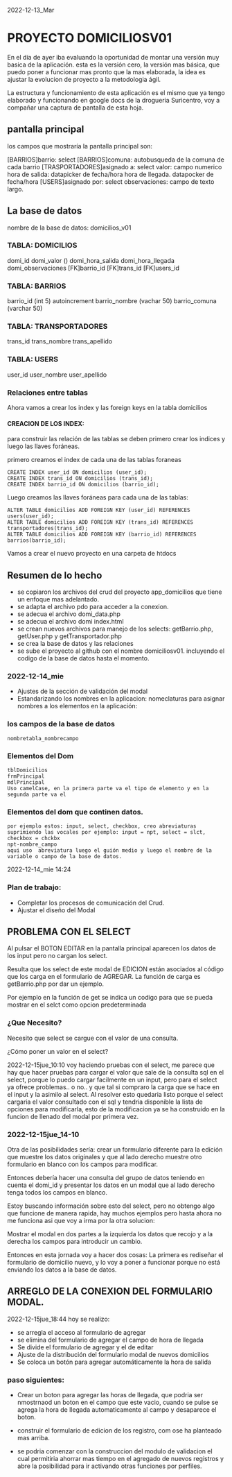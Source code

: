 2022-12-13_Mar
# PROYECTO DOMICILIOSV01
En el día de ayer iba evaluando la oportunidad de montar una versión muy basica de la aplicación.
esta es la versión cero, la versión mas básica, que puedo poner a funcionar mas pronto que la mas elaborada, la idea es ajustar la evolucion de proyecto a la metodologia ágil.

La estructura y funcionamiento de esta aplicación es el mismo que ya tengo elaborado y funcionando en google docs de la drogueria Suricentro, voy a compañar una captura de pantalla de esta hoja.

## pantalla principal
los campos que mostraría la pantalla principal son:

[BARRIOS]barrio: select
[BARRIOS]comuna: autobusqueda de la comuna de cada barrio
[TRASPORTADORES]asignado a: select
valor: campo numerico
hora de salida: datapicker de fecha/hora
hora de llegada. datapocker de fecha/hora
[USERS]asignado por: select
observaciones: campo de texto largo.

## La base de datos
nombre de la base de datos: domicilios_v01

### TABLA: DOMICILIOS
domi_id
domi_valor ()
domi_hora_salida
domi_hora_llegada
domi_observaciones
[FK]barrio_id
[FK]trans_id
[FK]users_id

### TABLA: BARRIOS
barrio_id (int 5) autoincrement
barrio_nombre (vachar 50)
barrio_comuna (varchar 50)

### TABLA: TRANSPORTADORES
trans_id
trans_nombre
trans_apellido

### TABLA: USERS
user_id
user_nombre
user_apellido

### Relaciones entre tablas
Ahora vamos a crear los index y las foreign keys en la tabla domicilios

#### CREACION DE LOS INDEX:

para construir las relación de las tablas se deben primero crear los indices y luego las llaves foráneas.

primero creamos el index de cada una de las tablas foraneas
```
CREATE INDEX user_id ON domicilios (user_id);
CREATE INDEX trans_id ON domicilios (trans_id);
CREATE INDEX barrio_id ON domicilios (barrio_id);
```

Luego creamos las llaves foráneas para cada una de las tablas:
```
ALTER TABLE domicilios ADD FOREIGN KEY (user_id) REFERENCES users(user_id);
ALTER TABLE domicilios ADD FOREIGN KEY (trans_id) REFERENCES transportadores(trans_id);
ALTER TABLE domicilios ADD FOREIGN KEY (barrio_id) REFERENCES barrios(barrio_id);
```
Vamos a crear el nuevo proyecto en una carpeta de htdocs

## Resumen de lo hecho
- se copiaron los archivos del crud del proyecto app_domicilios que tiene un enfoque mas adelantado.
- se adapta el archivo pdo para acceder a la conexion.
- se adecua el archivo domi_data.php
- se adecua el archivo domi index.html
- se crean nuevos archivos para manejo de los selects: getBarrio.php, getUser.php y getTransportador.php
- se crea la base de datos y las relaciones
- se sube el proyecto al github con el nombre domiciliosv01. incluyendo el codigo de la base de datos hasta el momento.

### 2022-12-14_mie
- Ajustes de la sección de validación del modal
- Estandarizando los nombres en la aplicacion:
nomeclaturas para asignar nombres a los elementos en la aplicación:
### los campos de la base de datos
	nombretabla_nombrecampo
### Elementos del Dom
	tblDomicilios
	frmPrincipal
	mdlPrincipal
	Uso camelCase, en la primera parte va el tipo de elemento y en la segunda parte va el
### Elementos del dom que continen datos.
	por ejemplo estos: input, select, checkbox, creo abreviaturas suprimiendo las vocales por ejemplo: input = npt, select = slct, checkbox = chckbx
	npt-nombre_campo
	aqui uso  abreviatura luego el guión medio y luego el nombre de la variable o campo de la base de datos.

2022-12-14_mie
14:24
### Plan de trabajo:

- Completar los procesos de comunicación del Crud.
- Ajustar el diseño del Modal

## PROBLEMA CON EL SELECT
Al pulsar el BOTON EDITAR en la pantalla principal aparecen los datos de los input pero no cargan los select.

Resulta que los select de este modal de EDICION están asociados al código que los carga en el formulario de AGREGAR. La función de carga es getBarrio.php por dar un ejemplo.

Por ejemplo en la función de get se indica un codigo para que se pueda mostrar en el selct como opcion predeterminada

### ¿Que Necesito?
Necesito que select se cargue con el valor de una consulta.

¿Cómo poner un valor en el select?

2022-12-15jue_10:10
voy haciendo pruebas con el select, me parece que hay que hacer pruebas para cargar el valor que sale de la consulta sql en el select, porque lo puedo cargar facilmente en un input, pero para el select ya ofrece problemas.. o no.. y que tal si compraro la carga que se hace en el input y la asimilo al select.
Al resolver esto quedaria listo porque el select cargaria el valor consultado con el sql y tendria disponible la lista de opciones para modificarla, esto de la modificacion ya se ha construido en la funcion de llenado del modal por primera vez.

### 2022-12-15jue_14-10
Otra de las posibilidades sería:
crear un formulario diferente para la edición que muestre los datos originales y que al lado derecho muestre otro formulario en blanco con los campos para modificar.

Entonces debería hacer una consulta del grupo de datos teniendo en cuenta el domi_id y presentar los datos en un modal que al lado derecho tenga todos los campos en blanco.

Estoy buscando información sobre esto del select, pero no obtengo algo que funcione de manera rapida, hay muchos ejemplos pero hasta ahora no me funciona asi que voy a irma por la otra solucion:

Mostrar el modal en dos partes a la izquierda los datos que recojo y a la derecha los campos para introducir un cambio.

Entonces en esta jornada voy a hacer dos cosas:
La primera es rediseñar el formulario de domicilio nuevo, y lo voy a poner a funcionar porque no está enviando los datos a la base de datos.


## ARREGLO DE LA CONEXION DEL FORMULARIO MODAL.


2022-12-15jue_18:44
hoy se realizo:

- se arregla el acceso al formulario de agregar
- se elimina del formulario de agregar el campo de hora de llegada
- Se divide el formulario de agregar y el de editar
- Ajuste de la distribución del formulario modal de nuevos domicilios
- Se coloca un botón para agregar automáticamente la hora de salida

### paso siguientes:
- Crear un boton para agregar las horas de llegada, que podria ser nmostrnaod un boton en el campo que este vacio, cuando se pulse se agrega la hora de llegada automaticamente al campo y desaparece el boton.

- construir el formulario de edicion de los registro, com ose ha planteado mas arriba.

- se podria comenzar con la construccion del modulo de validacion el cual permitiria ahorrar mas tiempo en el  agregado de nuevos registros y abre la posibilidad para ir activando otras funciones por perfiles.



